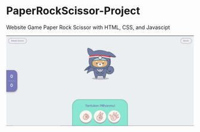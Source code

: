 # PaperRockScissor-Project
Website Game Paper Rock Scissor with HTML, CSS, and Javascipt

<img src="Demo.png">
